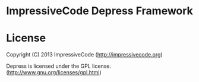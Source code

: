 ImpressiveCode Depress Framework
===================

# License
Copyright (C) 2013 ImpressiveCode (http://impressivecode.org)

Depress is licensed under the GPL license. (http://www.gnu.org/licenses/gpl.html)
